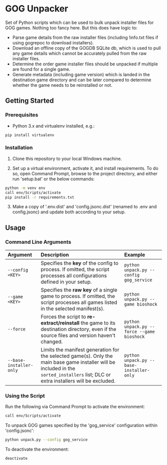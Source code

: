 # GOG Unpacker

Set of Python scripts which can be used to bulk unpack installer files for GOG games. Nothing too fancy here. But this 
does have logic to:
- Parse game details from the raw installer files (including !info.txt files if using gogrepoc to download installers).
- Download an offline copy of the GOGDB SQLite db, which is used to pull any game details which cannot be accurately 
pulled from the raw installer files.
- Determine the order game installer files should be unpacked if multiple are found for a single game.
- Generate metadata (including game version) which is landed in the destination game directory and can be later compared 
to determine whether the game needs to be reinstalled or not.


## Getting Started

### Prerequisites

- Python 3.x and virtualenv installed, e.g.:
    
```bash
pip install virtualenv
```

### Installation

1. Clone this repository to your local Windows machine.

2. Set up a virtual environment, activate it, and install requirements. To do so, open Command Prompt, browse to the 
project directory, and either run 'setup.bat' or the below commands:

```bash
python -m venv env
call env/Scripts/activate
pip install -r requirements.txt
```

3. Make a copy of '.env.dist' and 'config.jsonc.dist' (renamed to .env and config.jsonc) and update both according to your setup.

## Usage

### Command Line Arguments

| Argument | Description                                                                                                                                                                                           | Example |
| :--- |:----------------------------------------------------------------------------------------------------------------------------------------------------------------------------------------------------------| :------ |
| `--config <KEY>` | Specifies the **key** of the config to process. If omitted, the script processes all configurations defined in your setup.                                                                    | `python unpack.py --config gog_service` |
| `--game <KEY>` | Specifies the **raw key** of a single game to process. If omitted, the script processes all games listed in the selected manifest(s).                                                           | `python unpack.py --game bioshock` |
| `--force` | Forces the script to **re-extract/reinstall** the game to its destination directory, even if the source files and version haven't changed.                                                           | `python unpack.py --force --game bioshock` |
| `--base-installer-only` | Limits the manifest generation for the selected game(s). Only the main base game installer will be included in the `sorted_installers` list; DLC or extra installers will be excluded. | `python unpack.py --base-installer-only` |

### Using the Script

Run the following via Command Prompt to activate the environment:

```bash
call env/Scripts/activate
```

To unpack GOG games specified by the 'gog_service' configuration within 'config.jsonc':

```bash
python unpack.py --config gog_service
```

To deactivate the environment:

```bash
deactivate
```

